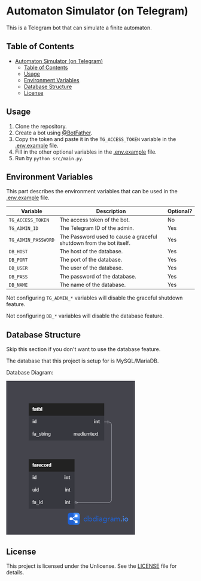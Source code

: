 # Automaton Simulator (on Telegram)

This is a Telegram bot that can simulate a finite automaton.

## Table of Contents

- [Automaton Simulator (on Telegram)](#automaton-simulator-on-telegram)
  - [Table of Contents](#table-of-contents)
  - [Usage](#usage)
  - [Environment Variables](#environment-variables)
  - [Database Structure](#database-structure)
  - [License](#license)


## Usage

1. Clone the repository.
2. Create a bot using [@BotFather](https://t.me/BotFather).
3. Copy the token and paste it in the `TG_ACCESS_TOKEN` variable in the [.env.example] file.
4. Fill in the other optional variables in the [.env.example] file.
5. Run by `python src/main.py`.

## Environment Variables

This part describes the environment variables that can be used in the [.env.example] file.

| Variable | Description | Optional? |
| --- | --- | --- |
| `TG_ACCESS_TOKEN` | The access token of the bot. | No |
| `TG_ADMIN_ID` | The Telegram ID of the admin. | Yes |
| `TG_ADMIN_PASSWORD` | The Password used to cause a graceful shutdown from the bot itself. | Yes |
| `DB_HOST` | The host of the database. | Yes |
| `DB_PORT` | The port of the database. | Yes |
| `DB_USER` | The user of the database. | Yes |
| `DB_PASS` | The password of the database. | Yes |
| `DB_NAME` | The name of the database. | Yes |

Not configuring `TG_ADMIN_*` variables will disable the graceful shutdown feature.

Not configuring `DB_*` variables will disable the database feature.

## Database Structure

Skip this section if you don't want to use the database feature.

The database that this project is setup for is MySQL/MariaDB.

Database Diagram:

![Database Diagram](/assets/database_diagram.png)

## License

This project is licensed under the Unlicense. See the [LICENSE] file for details.

[LICENSE]: /LICENSE
[.env.example]: /.env.example
